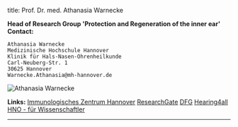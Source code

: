 title: Prof. Dr. med. Athanasia Warnecke

 
**Head of Research Group 'Protection and Regeneration of the inner ear'**
**Contact:**

	Athanasia Warnecke
	Medizinische Hochschule Hannover
	Klinik für Hals-Nasen-Ohrenheilkunde
	Carl-Neuberg-Str. 1
	30625 Hannover
	Warnecke.Athanasia@mh-hannover.de

 ![Athanasia Warnecke](warnecke_CI_labor.jpg)


**Links:**
[Immunologisches Zentrum Hannover](https://www.mh-hannover.de/30458.html)
[ResearchGate](https://www.researchgate.net/profile/Athanasia_Warnecke)
[DFG](http://gepris.dfg.de/gepris/person/116674265)
[Hearing4all](https://hearing4all.eu/EN/Organisation/Principal-Investigators-H4A2.php)
[HNO - für Wissenschaftler](https://www.mh-hannover.de/18058.html)

***

